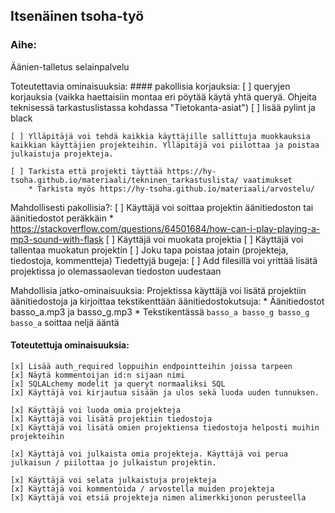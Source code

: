 ## Itsenäinen tsoha-työ

### Aihe:

Äänien-talletus selainpalvelu

Toteutettavia ominaisuuksia:
	#### pakollisia korjauksia:
		[ ] queryjen korjauksia (vaikka haettaisiin montaa eri pöytää käytä yhtä queryä. Ohjeita teknisessä tarkastuslistassa kohdassa "Tietokanta-asiat")
		[ ] lisää pylint ja black

	[ ] Ylläpitäjä voi tehdä kaikkia käyttäjille sallittuja muokkauksia kaikkian käyttäjien projekteihin. Ylläpitäjä voi piilottaa ja poistaa julkaistuja projekteja.

	[ ] Tarkista että projekti täyttää https://hy-tsoha.github.io/materiaali/tekninen_tarkastuslista/ vaatimukset
		* Tarkista myös https://hy-tsoha.github.io/materiaali/arvostelu/



Mahdollisesti pakollisia?:
	[ ] Käyttäjä voi soittaa projektin äänitiedoston tai äänitiedostot peräkkäin
		* https://stackoverflow.com/questions/64501684/how-can-i-play-playing-a-mp3-sound-with-flask
	[ ] Käyttäjä voi muokata projektia
	[ ] Käyttäjä voi tallentaa muokatun projektin
	[ ] Joku tapa poistaa jotain (projekteja, tiedostoja, kommentteja)
Tiedettyjä bugeja:
	[ ] Add filesillä voi yrittää lisätä projektissa jo olemassaolevan tiedoston uudestaan


Mahdollisia jatko-ominaisuuksia:
	Projektissa käyttäjä voi lisätä projektiin äänitiedostoja ja kirjoittaa tekstikenttään äänitiedostokutsuja:
		* Äänitiedostot basso_a.mp3 ja basso_g.mp3
		* Tekstikentässä `basso_a basso_g basso_g basso_a` soittaa neljä ääntä

#### Toteutettuja ominaisuuksia:
	[x] Lisää auth_required loppuihin endpointteihin joissa tarpeen
	[x] Näytä kommentoijan id:n sijaan nimi
	[x] SQLALchemy modelit ja queryt normaaliksi SQL
	[x] Käyttäjä voi kirjautua sisään ja ulos sekä luoda uuden tunnuksen.
	
	[x] Käyttäjä voi luoda omia projekteja
	[x] Käyttäjä voi lisätä projektiin tiedostoja
	[x] Käyttäjä voi lisätä omien projektiensa tiedostoja helposti muihin projekteihin
	
	[x] Käyttäjä voi julkaista omia projekteja. Käyttäjä voi perua julkaisun / piilottaa jo julkaistun projektin.

	[x] Käyttäjä voi selata julkaistuja projekteja
	[x] Käyttäjä voi kommentoida / arvostella muiden projekteja
	[x] Käyttäjä voi etsiä projekteja nimen alimerkkijonon perusteella


